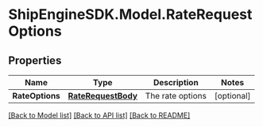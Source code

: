 # ShipEngineSDK.Model.RateRequestOptions

## Properties

Name | Type | Description | Notes
------------ | ------------- | ------------- | -------------
**RateOptions** | [**RateRequestBody**](RateRequestBody.md) | The rate options | [optional] 

[[Back to Model list]](../../README.md#documentation-for-models) [[Back to API list]](../../README.md#documentation-for-api-endpoints) [[Back to README]](../../README.md)

